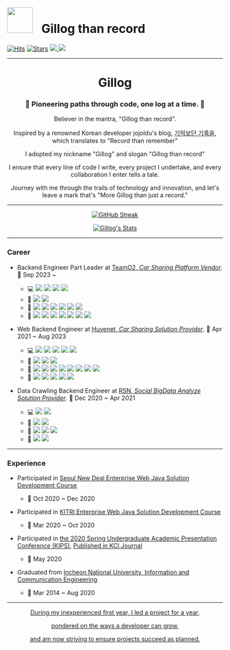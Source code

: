 # <img src="https://media0.giphy.com/media/v1.Y2lkPTc5MGI3NjExNmpsYTZuMjkzdTZtbzR5Ynh2dWdmODBudXNkbGg4ZGVjY2V3Nm4xYSZlcD12MV9pbnRlcm5hbF9naWZfYnlfaWQmY3Q9Zw/l4KhQo2MESJkc6QbS/giphy.gif" height="60px" width="60px"> &nbsp; Gillog than record

[![Hits](https://hits.seeyoufarm.com/api/count/incr/badge.svg?url=https%3A%2F%2Fgithub.com%2Fgil-log%2Fgil-log&count_bg=%2390D958&title_bg=%231B1919&icon=github.svg&icon_color=%23E7E7E7&title=hits&edge_flat=false)](https://github.com/gil-log)
[![Stars](https://img.shields.io/github/stars/gil-log?color=yellow&label=stars&logo=github&logo_color=yellow)](https://github.com/gil-log)
<a href="https://velog.io/@gillog"> <img src="https://img.shields.io/badge/Blog-11B48A?style=flat&logo=github&logoColor=white&link=https://gil-log.github.io"/> </a>
<a href="mailto:swgil007@naver.com"> <img src="https://img.shields.io/badge/Mail-d14836?style=flat&logo=naver&logoColor=white&link=swgil007@naver.com"/></a>

---

<div align=center>

# Gillog

### 🌟 Pioneering paths through code, one log at a time. 🌟

Believer in the mantra, "Gillog than record".

Inspired by a renowned Korean developer jojoldu's blog, [기억보단 기록을](https://jojoldu.tistory.com/), which translates to "Record than remember" 

I adopted my nickname "Gillog" and slogan "Gillog than record"

I ensure that every line of code I write, every project I undertake, and every collaboration I enter tells a tale.

Journey with me through the trails of technology and innovation, and let's leave a mark that's "More Gillog than just a record."

</div>

---

<div align=center>

[![GitHub Streak](https://github-readme-streak-stats.herokuapp.com/?user=gil-log&theme=dark)](https://git.io/streak-stats)

[![Gillog's Stats](https://github-readme-stats.vercel.app/api?username=gil-log&show_icons=true&theme=dracula)](https://github.com/gil-log?tab=repositories)

</div>

---

### Career

- Backend Engineer Part Leader at [TeamO2, _Car Sharing Platform Vendor_](https://teamo2.kr/). 📅 Sep 2023 ~
  - 💻 <img src="https://img.shields.io/badge/Java-007396?style=flat&logo=Java&logoColor=white"/> <img src="https://img.shields.io/badge/Spring Boot-6DB33F?style=flat&logo=springboot&logoColor=white">  <img src="https://img.shields.io/badge/Swagger-85EA2D?style=flat&logo=swagger&logoColor=white"/> <img src="https://img.shields.io/badge/REST API-F73F39?style=flat&logo=revolut&logoColor=white"/>
  - 💾 <img src="https://img.shields.io/badge/MySQL-4479A1?style=flat&logo=MySQL&logoColor=white"> <img src="https://img.shields.io/badge/MongoDB-47A248?style=flat&logo=MongoDB&logoColor=white">
  - 📡 <img src="https://img.shields.io/badge/AWS-232F3E?style=flat&logo=Amazon-AWS&logoColor=white"/> <img src="https://img.shields.io/badge/Docker-2496ED?style=flat&logo=Docker&logoColor=white"> <img src="https://img.shields.io/badge/Nginx-009639?style=flat&logo=nginx&logoColor=black"/> <img src="https://img.shields.io/badge/Tomcat-F8DC75?style=flat&logo=Apache-Tomcat&logoColor=black"/> <img src="https://img.shields.io/badge/Jenkins-232F3E?style=flat&logo=jenkins&logoColor=white"> <img src="https://img.shields.io/badge/Git-F05032?style=flat&logo=Git&logoColor=white"/>
  - 🔧 <img src="https://img.shields.io/badge/IntelliJ-000000?style=flat&logo=IntelliJ-IDEA&logoColor=white"/> <img src="https://img.shields.io/badge/Postman-FF6C37?style=flat&logo=Postman&logoColor=white"> <img src="https://img.shields.io/badge/Slack-4A154B?style=flat&logo=slack&logoColor=white"/> <img src="https://img.shields.io/badge/Jira-0052CC?style=flat&logo=jira&logoColor=white"/> <img src="https://img.shields.io/badge/Notion-000000?style=flat&logo=notion&logoColor=white"/> <img src="https://img.shields.io/badge/Figma-F24E1E?style=flat&logo=figma&logoColor=white"/> <img src="https://img.shields.io/badge/Miro-FFFC00?style=flat&logo=miro&logoColor=white"/>
  
- Web Backend Engineer at [Huvenet, _Car Sharing Solution Provider_](http://www.huvenet.co.kr/). 📅 Apr 2021 ~ Aug 2023
  - 💻 <img src="https://img.shields.io/badge/Java-007396?style=flat&logo=Java&logoColor=white"/> <img src="https://img.shields.io/badge/Spring-6DB33F?style=flat&logo=Spring&logoColor=white">  <img src="https://img.shields.io/badge/Swagger-85EA2D?style=flat&logo=swagger&logoColor=white"/> <img src="https://img.shields.io/badge/REST API-F73F39?style=flat&logo=revolut&logoColor=white"/> <img src="https://img.shields.io/badge/JavaScript-F7DF1E?style=flat&logo=javascript&logoColor=black">
  - 💾 <img src="https://img.shields.io/badge/MySQL-4479A1?style=flat&logo=MySQL&logoColor=white"> <img src="https://img.shields.io/badge/MongoDB-47A248?style=flat&logo=MongoDB&logoColor=white"> <img src="https://img.shields.io/badge/ORACLE-F80000?style=flat&logo=oracle&logoColor=white">
  - 📡 <img src="https://img.shields.io/badge/AWS-232F3E?style=flat&logo=Amazon-AWS&logoColor=white"/> <img src="https://img.shields.io/badge/Docker-2496ED?style=flat&logo=Docker&logoColor=white"> <img src="https://img.shields.io/badge/Apache-D22128?style=flat&logo=Apache&logoColor=white"/> <img src="https://img.shields.io/badge/Nginx-009639?style=flat&logo=nginx&logoColor=black"/> <img src="https://img.shields.io/badge/Tomcat-F8DC75?style=flat&logo=Apache-Tomcat&logoColor=black"/> <img src="https://img.shields.io/badge/Jenkins-232F3E?style=flat&logo=jenkins&logoColor=white"> <img src="https://img.shields.io/badge/Git-F05032?style=flat&logo=Git&logoColor=white"/> <img src="https://img.shields.io/badge/Dimension-F05032?style=flat&logo=Node-RED&logoColor=white"/>
  - 🔧 <img src="https://img.shields.io/badge/IntelliJ-000000?style=flat&logo=IntelliJ-IDEA&logoColor=white"/> <img src="https://img.shields.io/badge/Eclipse-2C2255?style=flat&logo=eclipse-ide&logoColor=white"/> <img src="https://img.shields.io/badge/Postman-FF6C37?style=flat&logo=Postman&logoColor=white"> <img src="https://img.shields.io/badge/Slack-4A154B?style=flat&logo=slack&logoColor=white"/> <img src="https://img.shields.io/badge/Notion-000000?style=flat&logo=notion&logoColor=white"/>

- Data Crawling Backend Engineer at [RSN, _Social BigData Analyze Solution Provider_](https://www.realsn.com/). 📅 Dec 2020 ~ Apr 2021
  - 💻 <img src="https://img.shields.io/badge/PHP-777BB4?style=flat&logo=Php&logoColor=white"/> <img src="https://img.shields.io/badge/Python-3776AB?style=flat&logo=Python&logoColor=white"/>
  - 💾 <img src="https://img.shields.io/badge/MySQL-4479A1?style=flat&logo=MySQL&logoColor=white"> <img src="https://img.shields.io/badge/MariaDB-003545?style=flat&logo=mariadb&logoColor=white"/> 
  - 📡  <img src="https://img.shields.io/badge/Ubuntu-E95420?style=flat&logo=ubuntu&logoColor=white"/> <img src="https://img.shields.io/badge/RedHat-EE0000?style=flat&logo=redhat&logoColor=white"/> <img src="https://img.shields.io/badge/SVN-809CC9?style=flat&logo=Subversion&logoColor=white"/>
  - 🔧 <img src="https://img.shields.io/badge/VSCode-007ACC?style=flat&logo=visual-studio-code&logoColor=white"/> <img src="https://img.shields.io/badge/PhpStorm-000000?style=flat&logo=PhpStorm&logoColor=white"/>
  
---

### Experience

- Participated in [Seoul New Deal Enterprise Web Java Solution Development Course](https://drive.google.com/file/d/1CblalcstDzY7j0OTqZ7KuPjblFxZA1_M/view?usp=sharing)
  - 📅 Oct 2020 ~ Dec 2020

- Participated in [KITRI Enterprise Web Java Solution Development Course](https://drive.google.com/file/d/1ITYyRFwiacPYhJmtZr8eMZKSgEzq673M/view)
  - 📅 Mar 2020 ~ Oct 2020

- Participated in [the 2020 Spring Undergraduate Academic Presentation Conference (KIPS)](http://kips.or.kr/bbs/confn/article/1303), [Published in KCI Journal](https://www.kci.go.kr/kciportal/ci/sereArticleSearch/ciSereArtiView.kci?sereArticleSearchBean.artiId=ART002619181)
  - 📅 May 2020

- Graduated from [Incheon National University, Information and Communication Engineering](https://drive.google.com/file/d/1eO67iXGIS_D1VXQsbJC7mOdogrxkN9tM/view?usp=sharing)
  - 📅 Mar 2014 ~ Aug 2020
  
---


<div align=center>

[During my inexperienced first year, I led a project for a year](https://github.com/gil-log/log_kn), 

[pondered on the ways a developer can grow](https://gil-log.github.io/tech-seminar/%EC%84%B1%EC%9E%A5%ED%95%98%EB%8A%94-%EA%B0%9C%EB%B0%9C%EC%9E%90%EB%9E%80/), 

[and am now striving to ensure projects succeed as planned.](https://gil-log.github.io/tech-seminar/%ED%95%98%EB%8A%94%EB%8C%80%EB%A1%9C-%EB%90%98%EA%B2%8C%ED%95%98%EB%8A%94-%EA%B0%9C%EB%B0%9C%EC%9E%90/)

</div>
